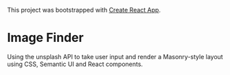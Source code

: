 This project was bootstrapped with [Create React App](https://github.com/facebook/create-react-app).

# Image Finder

Using the unsplash API to take user input and render a Masonry-style layout using CSS, Semantic UI and React components.


